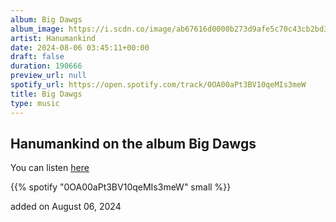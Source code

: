 ```yaml
---
album: Big Dawgs
album_image: https://i.scdn.co/image/ab67616d0000b273d9afe5c70c43cb2bd34605ea
artist: Hanumankind
date: 2024-08-06 03:45:11+00:00
draft: false
duration: 190666
preview_url: null
spotify_url: https://open.spotify.com/track/0OA00aPt3BV10qeMIs3meW
title: Big Dawgs
type: music
---
```



## Hanumankind on the album Big Dawgs

You can listen [here](https://open.spotify.com/track/0OA00aPt3BV10qeMIs3meW)

{{% spotify "0OA00aPt3BV10qeMIs3meW" small %}}

added on August 06, 2024